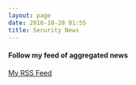 ```yaml
---
layout: page
date: 2016-10-28 01:55
title: Security News
---
```




#### Follow my feed of aggregated news

[My RSS Feed](https://rss.huynh.space/public.php?op=rss&id=-2&key=fy8iht58764d92ce981)